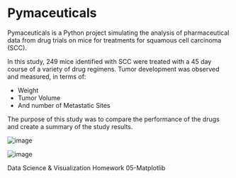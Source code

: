 # Pymaceuticals

Pymaceuticals is a Python project simulating the analysis of pharmaceutical data from drug trials on mice for treatments for squamous cell carcinoma (SCC).

In this study, 249 mice identified with SCC were treated with a 45 day course of a variety of drug regimens. Tumor development was observed and measured, in terms of:
<ul><li>Weight</li>
  <li>Tumor Volume</li>
  <li>And number of Metastatic Sites</li></ul>

The purpose of this study was to compare the performance of the drugs and create a summary of the study results.

![image](https://user-images.githubusercontent.com/68246130/114591078-5b623400-9c3e-11eb-9945-de166f7ed628.png)

![image](https://user-images.githubusercontent.com/68246130/114591394-aed48200-9c3e-11eb-83bc-46fd2ad9f2be.png)


Data Science & Visualization Homework 05-Matplotlib 
